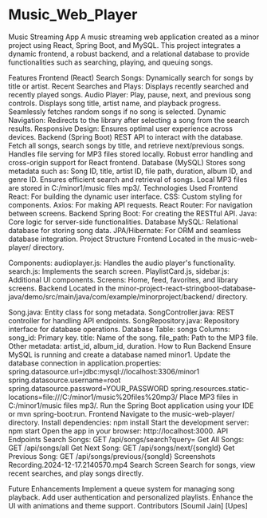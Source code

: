 # Music_Web_Player
Music Streaming App
A music streaming web application created as a minor project using React, Spring Boot, and MySQL. This project integrates a dynamic frontend, a robust backend, and a relational database to provide functionalities such as searching, playing, and queuing songs.

Features
Frontend (React)
Search Songs: Dynamically search for songs by title or artist.
Recent Searches and Plays: Displays recently searched and recently played songs.
Audio Player:
Play, pause, next, and previous song controls.
Displays song title, artist name, and playback progress.
Seamlessly fetches random songs if no song is selected.
Dynamic Navigation: Redirects to the library after selecting a song from the search results.
Responsive Design: Ensures optimal user experience across devices.
Backend (Spring Boot)
REST API to interact with the database.
Fetch all songs, search songs by title, and retrieve next/previous songs.
Handles file serving for MP3 files stored locally.
Robust error handling and cross-origin support for React frontend.
Database (MySQL)
Stores song metadata such as:
Song ID, title, artist ID, file path, duration, album ID, and genre ID.
Ensures efficient search and retrieval of songs.
Local MP3 files are stored in C:/minor1/music files mp3/.
Technologies Used
Frontend
React: For building the dynamic user interface.
CSS: Custom styling for components.
Axios: For making API requests.
React Router: For navigation between screens.
Backend
Spring Boot: For creating the RESTful API.
Java: Core logic for server-side functionalities.
Database
MySQL: Relational database for storing song data.
JPA/Hibernate: For ORM and seamless database integration.
Project Structure
Frontend
Located in the music-web-player/ directory.

Components:
audioplayer.js: Handles the audio player's functionality.
search.js: Implements the search screen.
PlaylistCard.js, sidebar.js: Additional UI components.
Screens: Home, feed, favorites, and library screens.
Backend
Located in the minor-project-react-stringboot-database-java/demo/src/main/java/com/example/minorproject/backend/ directory.

Song.java: Entity class for song metadata.
SongController.java: REST controller for handling API endpoints.
SongRepository.java: Repository interface for database operations.
Database
Table: songs
Columns:
song_id: Primary key.
title: Name of the song.
file_path: Path to the MP3 file.
Other metadata: artist_id, album_id, duration.
How to Run
Backend
Ensure MySQL is running and create a database named minor1.
Update the database connection in application.properties:
spring.datasource.url=jdbc:mysql://localhost:3306/minor1
spring.datasource.username=root
spring.datasource.password=YOUR_PASSWORD
spring.resources.static-locations=file:///C:/minor1/music%20files%20mp3/
Place MP3 files in C:/minor1/music files mp3/.
Run the Spring Boot application using your IDE or mvn spring-boot:run.
Frontend
Navigate to the music-web-player/ directory.
Install dependencies:
npm install
Start the development server:
npm start
Open the app in your browser: http://localhost:3000.
API Endpoints
Search Songs: GET /api/songs/search?query=<query>
Get All Songs: GET /api/songs/all
Get Next Song: GET /api/songs/next/{songId}
Get Previous Song: GET /api/songs/previous/{songId}
Screenshots
 Recording.2024-12-17.2140570.mp4 
Search Screen
Search for songs, view recent searches, and play songs directly.

Future Enhancements
Implement a queue system for managing song playback.
Add user authentication and personalized playlists.
Enhance the UI with animations and theme support.
Contributors
[Soumil Jain]
[Upes]
